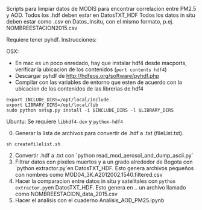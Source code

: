 Scripts para limpiar datos de MODIS para encontrar correlacion entre PM2.5 y AOD.
Todos los .hdf deben estar en DatosTXT_HDF
Todos los datos in situ deben estar como .csv en Datos_Insitu, con el mismo formato, p.ej. NOMBREESTACION2015.csv

Requiere tener pyhdf. Instrucciones:

OSX: 
* En mac es un poco enredado, hay que instalar hdf4 desde macports, verificar la ubicacion de los contenidos (`port contents hdf4`)
* Descargar pyhdf de http://hdfeos.org/software/pyhdf.php
* Compilar con las variables de entorno que esten de acuerdo con la ubicacion de los contenidos de las librerias de hdf4
~~~~
export INCLUDE_DIRS=/opt/local/include
export LIBRARY_DIRS=/opt/local/lib
sudo python setup.py install -i $INCLUDE_DIRS -l $LIBRARY_DIRS 
~~~~

Ubuntu: Se requiere `libhdf4-dev` y `python-hdf4`

0. Generar la lista de archivos para convertir de .hdf a .txt (fileList.txt).
~~~~
sh createfilelist.sh
~~~~
2. Convertir .hdf a .txt con ´python read_mod_aerosol_and_dump_ascii.py´
3. Filtrar datos con pixeles muertos y a un grado alrededor de Bogota con ´python extractor.py´en DatosTXT_HDF. Esto genera archivos pequeños con nombres como MOD04_3K.A2012002.1540.filtered.csv
4. Hacer la comparacion entre datos in situ y satelitales con `python extractor.py`en DatosTXT_HDF. Esto genera en .. un archivo llamado como NOMBREESTACION_data_2015.csv
5. Hacer el analisis con el cuaderno Analisis_AOD_PM25.ipynb
